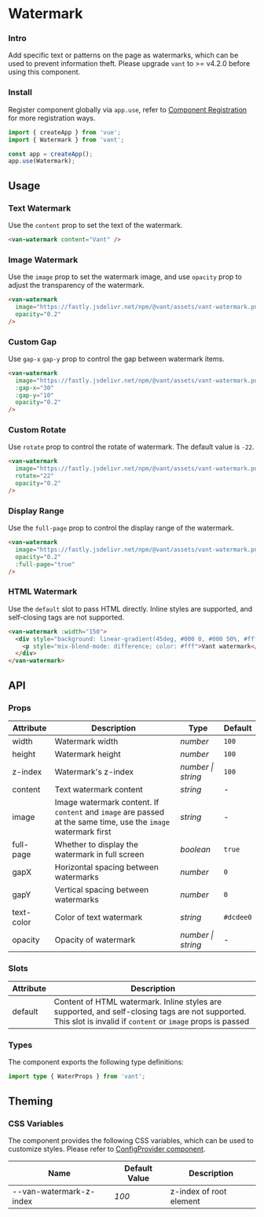 # Watermark

### Intro

Add specific text or patterns on the page as watermarks, which can be used to prevent information theft. Please upgrade `vant` to >= v4.2.0 before using this component.

### Install

Register component globally via `app.use`, refer to [Component Registration](#/en-US/advanced-usage#zu-jian-zhu-ce) for more registration ways.

```js
import { createApp } from 'vue';
import { Watermark } from 'vant';

const app = createApp();
app.use(Watermark);
```

## Usage

### Text Watermark

Use the `content` prop to set the text of the watermark.

```html
<van-watermark content="Vant" />
```

### Image Watermark

Use the `image` prop to set the watermark image, and use `opacity` prop to adjust the transparency of the watermark.

```html
<van-watermark
  image="https://fastly.jsdelivr.net/npm/@vant/assets/vant-watermark.png"
  opacity="0.2"
/>
```

### Custom Gap

Use `gap-x` `gap-y` prop to control the gap between watermark items.

```html
<van-watermark
  image="https://fastly.jsdelivr.net/npm/@vant/assets/vant-watermark.png"
  :gap-x="30"
  :gap-y="10"
  opacity="0.2"
/>
```

### Custom Rotate

Use `rotate` prop to control the rotate of watermark. The default value is `-22`.

```html
<van-watermark
  image="https://fastly.jsdelivr.net/npm/@vant/assets/vant-watermark.png"
  rotate="22"
  opacity="0.2"
/>
```

### Display Range

Use the `full-page` prop to control the display range of the watermark.

```html
<van-watermark
  image="https://fastly.jsdelivr.net/npm/@vant/assets/vant-watermark.png"
  opacity="0.2"
  :full-page="true"
/>
```

### HTML Watermark

Use the `default` slot to pass HTML directly. Inline styles are supported, and self-closing tags are not supported.

```html
<van-watermark :width="150">
  <div style="background: linear-gradient(45deg, #000 0, #000 50%, #fff 50%)">
    <p style="mix-blend-mode: difference; color: #fff">Vant watermark</p>
  </div>
</van-watermark>
```

## API

### Props

| Attribute | Description | Type | Default |
| --- | --- | --- | --- |
| width | Watermark width | _number_ | `100` |
| height | Watermark height | _number_ | `100` |
| z-index | Watermark's z-index | _number \| string_ | `100` |
| content | Text watermark content | _string_ | - |
| image | Image watermark content. If `content` and `image` are passed at the same time, use the `image` watermark first | _string_ | - |
| full-page | Whether to display the watermark in full screen | _boolean_ | `true` |
| gapX | Horizontal spacing between watermarks | _number_ | `0` |
| gapY | Vertical spacing between watermarks | _number_ | `0` |
| text-color | Color of text watermark | _string_ | `#dcdee0` |
| opacity | Opacity of watermark | _number \| string_ | - |

### Slots

| Attribute | Description |
| --- | --- |
| default | Content of HTML watermark. Inline styles are supported, and self-closing tags are not supported. This slot is invalid if `content` or `image` props is passed |

### Types

The component exports the following type definitions:

```ts
import type { WaterProps } from 'vant';
```

## Theming

### CSS Variables

The component provides the following CSS variables, which can be used to customize styles. Please refer to [ConfigProvider component](#/en-US/config-provider).

| Name                    | Default Value | Description             |
| ----------------------- | ------------- | ----------------------- |
| --van-watermark-z-index | _100_         | z-index of root element |
